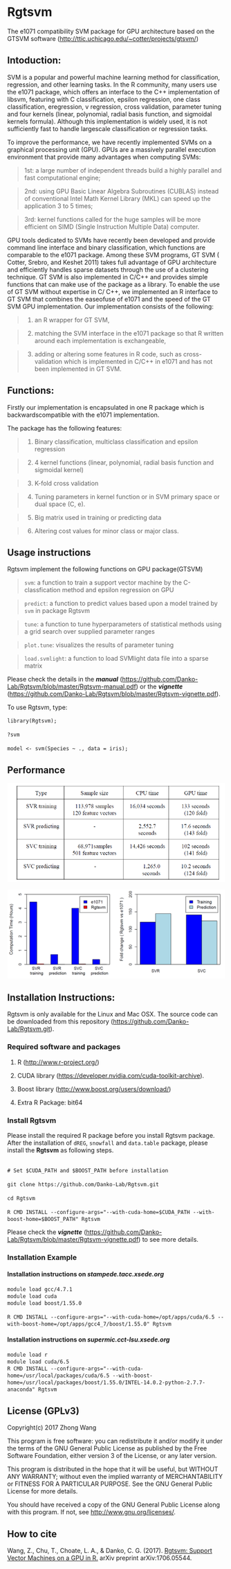 # Rgtsvm

The e1071 compatibility SVM package for GPU architecture based on the GTSVM software (http://ttic.uchicago.edu/~cotter/projects/gtsvm/)

## Intoduction:

SVM is a popular and powerful machine learning method for classification, regression, and other learning tasks. In the R community, many users use the e1071 package, which offers an interface to the
C++ implementation of libsvm, featuring with C classification, epsilon regression, one class classification, eregression, v regression, cross validation, parameter tuning and four kernels (linear, polynomial, radial
basis function, and sigmoidal kernels formula). Although this implementation is widely used, it is not sufficiently fast to handle largescale classification or regression tasks.

To improve the performance, we have recently implemented SVMs on a graphical processing unit (GPU). GPUs are a massively parallel execution environment that provide many advantages when computing SVMs: 

> 1st: a large number of independent threads build a highly parallel and fast computational engine; 

> 2nd: using GPU Basic Linear Algebra Subroutines (CUBLAS) instead of conventional Intel Math Kernel Library (MKL) can speed up the application 3 to 5 times; 

> 3rd: kernel functions called for the huge samples will be more efficient on SIMD (Single Instruction Multiple Data) computer. 

GPU tools dedicated to SVMs have recently been developed and provide command line interface and binary classification, which functions are comparable to the e1071 package. Among these SVM programs, GT SVM ( Cotter, Srebro, and Keshet 2011) takes full advantage of GPU architecture and efficiently handles
sparse datasets through the use of a clustering technique. GT SVM is also implemented in C/C++ and provides simple functions that can make use of the package as a library. To enable the use of GT SVM without expertise in C/ C++, we implemented an R interface to GT SVM that combines the easeofuse of e1071 and the speed of the GT SVM GPU implementation. Our implementation consists of the
following: 

> 1) an R wrapper for GT SVM, 

> 2) matching the SVM interface in the e1071 package so that R written around each implementation is exchangeable, 

> 3) adding or altering some features in R code, such as cross-validation which is implemented in C/C++ in e1071 and has not been implemented in GT SVM.


## Functions:

Firstly our implementation is encapsulated in one R package which is backwardscompatible with the e1071 implementation. 

The package has the following features:

> 1) Binary classification, multiclass classification and epsilon regression

> 2) 4 kernel functions (linear, polynomial, radial basis function and sigmoidal kernel)

> 3) K-fold cross validation 

> 4) Tuning parameters in kernel function or in SVM primary space or dual space (C, e).

> 5) Big matrix used in training or predicting data

> 6) Altering cost values for minor class or major class.

## Usage instructions

Rgtsvm implement the following functions on GPU package(GTSVM)

> `svm`: a function to train a support vector machine by the C-classfication method and epsilon regression on GPU

> `predict`: a function to predict values based upon a model trained by `svm` in package Rgtsvm

> `tune`: a function to tune hyperparameters of statistical methods using a grid search over supplied parameter ranges

> `plot.tune`: visualizes the results of parameter tuning

> `load.svmlight`: a function to load SVMlight data file into a sparse matrix

Please check the details in the ***manual*** (https://github.com/Danko-Lab/Rgtsvm/blob/master/Rgtsvm-manual.pdf) or the ***vignette***  (https://github.com/Danko-Lab/Rgtsvm/blob/master/Rgtsvm-vignette.pdf).


To use Rgtsvm, type: 

```
library(Rgtsvm);

?svm

model <- svm(Species ~ ., data = iris);
```

## Performance

![Image of comparison with e1071 and Rgtsvm ](https://github.com/Danko-Lab/Rgtsvm/blob/master/img/Rgtsvm_table.png)

![Image of comparison with e1071 and Rgtsvm ](https://github.com/Danko-Lab/Rgtsvm/blob/master/img/Rgtsvm_perf.png)

## Installation Instructions:

Rgtsvm is only available for the Linux and Mac OSX. The source code can be downloaded from this repository (https://github.com/Danko-Lab/Rgtsvm.git). 

### Required software and packages
    
1. R (http://www.r-project.org/)
    
2. CUDA library (https://developer.nvidia.com/cuda-toolkit-archive).
    
3. Boost library (http://www.boost.org/users/download/)
    
4. Extra R Package: bit64
    
### Install Rgtsvm

Please install the required R package before you install Rgtsvm package. After the  installation of `dREG`, `snowfall` and `data.table` package, please install the **Rgtsvm** as following steps.

```

# Set $CUDA_PATH and $BOOST_PATH before installation

git clone https://github.com/Danko-Lab/Rgtsvm.git

cd Rgtsvm

R CMD INSTALL --configure-args="--with-cuda-home=$CUDA_PATH --with-boost-home=$BOOST_PATH" Rgtsvm

```

Please check the ***vignette*** (https://github.com/Danko-Lab/Rgtsvm/blob/master/Rgtsvm-vignette.pdf) to see more details.

### Installation Example

#### Installation instructions on *stampede.tacc.xsede.org*

```
module load gcc/4.7.1
module load cuda
module load boost/1.55.0

R CMD INSTALL --configure-args="--with-cuda-home=/opt/apps/cuda/6.5 --with-boost-home=/opt/apps/gcc4_7/boost/1.55.0" Rgtsvm
```

#### Installation instructions on *supermic.cct-lsu.xsede.org*

```
module load r
module load cuda/6.5
R CMD INSTALL --configure-args="--with-cuda-home=/usr/local/packages/cuda/6.5 --with-boost-home=/usr/local/packages/boost/1.55.0/INTEL-14.0.2-python-2.7.7-anaconda" Rgtsvm
```

## License (GPLv3)

Copyright(c) 2017 Zhong Wang

This program is free software: you can redistribute it and/or modify it under the terms of the GNU General Public License as published by the Free Software Foundation, either version 3 of the License, or any later version.

This program is distributed in the hope that it will be useful, but WITHOUT ANY WARRANTY; without even the implied warranty of MERCHANTABILITY or FITNESS FOR A PARTICULAR PURPOSE.  See the GNU General Public License for more details.

You should have received a copy of the GNU General Public License along with this program.  If not, see <http://www.gnu.org/licenses/>.

## How to cite

Wang, Z., Chu, T., Choate, L. A., & Danko, C. G. (2017). [Rgtsvm: Support Vector Machines on a GPU in R.](https://arxiv.org/abs/1706.05544) arXiv preprint arXiv:1706.05544.
